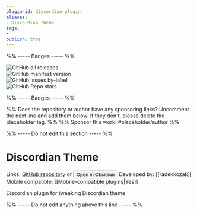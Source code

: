 ```yaml
---
plugin-id: discordian-plugin
aliases:
- Discordian Theme
tags: 
- 
publish: true
---
```


%% ----- Badges ----- %%

![GitHub all releases](https://img.shields.io/github/downloads/radekkozak/discordian-plugin/total?color=573E7A&logo=github&style=for-the-badge)   
![GitHub manifest version](https://img.shields.io/github/manifest-json/v/radekkozak/discordian-plugin?color=573E7A&logo=github&style=for-the-badge)   
![GitHub issues by-label](https://img.shields.io/github/issues/radekkozak/discordian-plugin/help%20wanted?color=573E7A&logo=github&style=for-the-badge)   
![GitHub Repo stars](https://img.shields.io/github/stars/radekkozak/discordian-plugin?color=573E7A&logo=github&style=for-the-badge)

%% ----- Badges ----- %%

%% Does the repository or author have any sponsoring links? Uncomment the next line and add them below. If they don't, please delete the placeholder tag. %%
%% Sponsor this work: #placeholder/author %%

%% ----- Do not edit this section ----- %%

# Discordian Theme

Links: [GitHub repository](https://github.com/radekkozak/discordian-plugin) or [<button id=HH>Open in Obsidian</button>](obsidian://goto-plugin?id=discordian-plugin)
Developed by: [[radekkozak]]
Mobile compatible: [[Mobile-compatible plugins|Yes]]

Discordian plugin for tweaking Discordian theme

%% ----- Do not edit anything above this line ----- %% 
